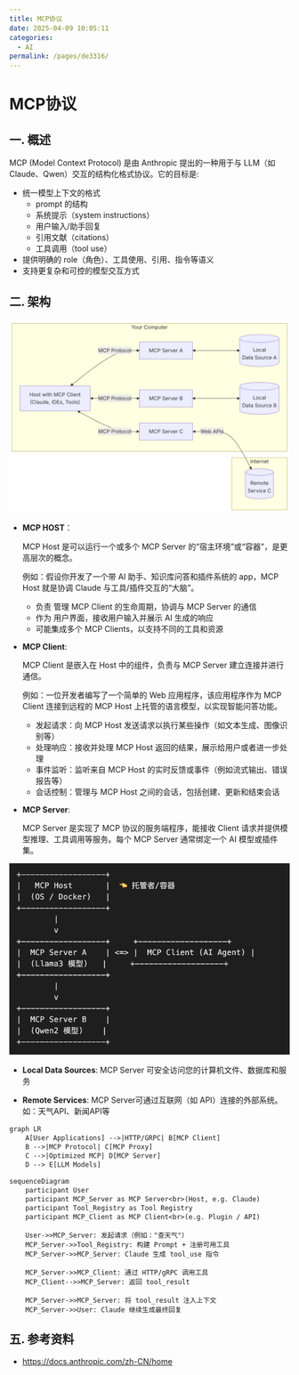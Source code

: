 ```yaml
---
title: MCP协议
date: 2025-04-09 10:05:11
categories: 
  - AI
permalink: /pages/de3316/
---
```


# MCP协议

## 一. 概述

MCP (Model Context Protocol) 是由 Anthropic 提出的一种用于与 LLM（如 Claude、Qwen）交互的结构化格式协议。它的目标是: 
- 统一模型上下文的格式
  - prompt 的结构
  - 系统提示（system instructions）
  - 用户输入/助手回复
  - 引用文献（citations）
  - 工具调用（tool use）
- 提供明确的 role（角色）、工具使用、引用、指令等语义
- 支持更复杂和可控的模型交互方式

## 二. 架构

![MCP.png](./images/MCP.png)

- **MCP HOST**：

    MCP Host 是可以运行一个或多个 MCP Server 的“宿主环境”或“容器”，是更高层次的概念。
    
    例如：假设你开发了一个带 AI 助手、知识库问答和插件系统的 app，MCP Host 就是协调 Claude 与工具/插件交互的“大脑”。

  - 负责 管理 MCP Client 的生命周期，协调与 MCP Server 的通信
  - 作为 用户界面，接收用户输入并展示 AI 生成的响应
  - 可能集成多个 MCP Clients，以支持不同的工具和资源

- **MCP Client**: 

    MCP Client 是嵌入在 Host 中的组件，负责与 MCP Server 建立连接并进行通信。

    例如：一位开发者编写了一个简单的 Web 应用程序，该应用程序作为 MCP Client 连接到远程的 MCP Host 上托管的语言模型，以实现智能问答功能。

  - 发起请求：向 MCP Host 发送请求以执行某些操作（如文本生成、图像识别等）
  - 处理响应：接收并处理 MCP Host 返回的结果，展示给用户或者进一步处理
  - 事件监听：监听来自 MCP Host 的实时反馈或事件（例如流式输出、错误报告等）
  - 会话控制：管理与 MCP Host 之间的会话，包括创建、更新和结束会话

- **MCP Server**:

  MCP Server 是实现了 MCP 协议的服务端程序，能接收 Client 请求并提供模型推理、工具调用等服务。每个 MCP Server 通常绑定一个 AI 模型或插件集。

![host-server.png](./images/host-server.png)

- **Local Data Sources**: MCP Server 可安全访问您的计算机文件、数据库和服务

- **Remote Services**: MCP Server可通过互联网（如 API）连接的外部系统。如：天气API、新闻API等

```mermaid
graph LR
    A[User Applications] -->|HTTP/GRPC| B[MCP Client]
    B -->|MCP Protocol| C[MCP Proxy]
    C -->|Optimized MCP| D[MCP Server]
    D --> E[LLM Models]
```

```mermaid
sequenceDiagram
    participant User
    participant MCP_Server as MCP Server<br>(Host, e.g. Claude)
    participant Tool_Registry as Tool Registry
    participant MCP_Client as MCP Client<br>(e.g. Plugin / API)

    User->>MCP_Server: 发起请求（例如："查天气"）
    MCP_Server->>Tool_Registry: 构建 Prompt + 注册可用工具
    MCP_Server->>MCP_Server: Claude 生成 tool_use 指令

    MCP_Server->>MCP_Client: 通过 HTTP/gRPC 调用工具
    MCP_Client-->>MCP_Server: 返回 tool_result

    MCP_Server->>MCP_Server: 将 tool_result 注入上下文
    MCP_Server->>User: Claude 继续生成最终回复
```

## 五. 参考资料

- https://docs.anthropic.com/zh-CN/home

